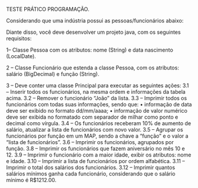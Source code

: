 TESTE PRÁTICO PROGRAMAÇÃO.

Considerando que uma indústria possui as pessoas/funcionários abaixo:

Diante disso, você deve desenvolver um projeto java, com os seguintes requisitos:

1– Classe Pessoa com os atributos: nome (String) e data nascimento (LocalDate).

2 – Classe Funcionário que estenda a classe Pessoa, com os atributos: salário (BigDecimal) e função (String).

3 – Deve conter uma classe Principal para executar as seguintes ações:
  3.1 – Inserir todos os funcionários, na mesma ordem e informações da tabela acima.
  3.2 – Remover o funcionário “João” da lista.
  3.3 – Imprimir todos os funcionários com todas suas informações, sendo que:
	  • informação de data deve ser exibido no formato dd/mm/aaaa;
    • informação de valor numérico deve ser exibida no formatado com separador de milhar como ponto e decimal como vírgula.
  3.4 – Os funcionários receberam 10% de aumento de salário, atualizar a lista de funcionários com novo valor.
  3.5 – Agrupar os funcionários por função em um MAP, sendo a chave a “função” e o valor a “lista de funcionários”.
  3.6 – Imprimir os funcionários, agrupados por função.
  3.8 – Imprimir os funcionários que fazem aniversário no mês 10 e 12.
  3.9 – Imprimir o funcionário com a maior idade, exibir os atributos: nome e idade.
  3.10 – Imprimir a lista de funcionários por ordem alfabética.
  3.11 – Imprimir o total dos salários dos funcionários.
  3.12 – Imprimir quantos salários mínimos ganha cada funcionário, considerando que o salário mínimo é R$1212.00.
